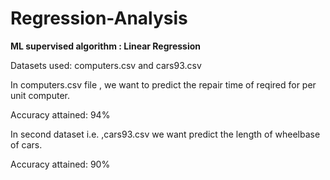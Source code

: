 # Regression-Analysis
**ML supervised algorithm : Linear Regression**

Datasets used: computers.csv and cars93.csv

In computers.csv file , we want to predict the repair time of reqired for per unit computer.

Accuracy attained: 94%

In second dataset i.e. ,cars93.csv we want predict the length of wheelbase of cars.

Accuracy attained: 90%


